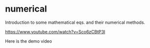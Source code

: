 # numerical
Introduction to some mathematical eqs. and their numerical methods.

https://www.youtube.com/watch?v=Sco6zCBtP3I

Here is the demo video
